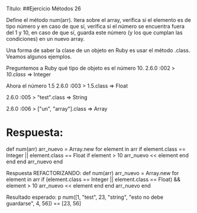 Título:
##Ejercicio Métodos 26


Define el método num(arr). Itera sobre el array, verifica si el elemento es de tipo número y en caso de que sí, verifica si el número se encuentra fuera del 1 y 10, en caso de que sí, guarda este número (y los que cumplan las condiciones) en un nuevo array.


Una forma de saber la clase de un objeto en Ruby es usar el método .class. Veamos algunos ejemplos. 

Preguntemos a Ruby qué tipo de objeto es el número 10.
2.6.0 :002 > *10.class*
 => Integer

Ahora el número 1.5 
2.6.0 :003 > 1.5.class
 => Float

2.6.0 :005 > "test".class
 => String

2.6.0 :006 > ["un", "array"].class
 => Array

# Respuesta:
def num(arr)
    arr_nuevo = Array.new
    for element in arr
        if element.class == Integer || element.class == Float
            if element > 10
                arr_nuevo << element
            end
        end
    end 
    arr_nuevo
end


Respuesta REFACTORIZANDO:
def num(arr)
    arr_nuevo = Array.new
    for element in arr
        if (element.class == Integer || element.class == Float) && element > 10
            arr_nuevo << element
        end
    end 
    arr_nuevo
end

Resultado esperado:
p num([1, "test", 23, "string", "esto no debe guardarse", 4, 56]) == [23, 56]

